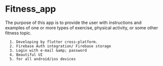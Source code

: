# Fitness_app
The purpose of this app is to provide the user with instructions and examples of one or more types of exercise, physical activity, or some other fitness topic.  

      1. Developing by flutter cross-platform.   
      2. Firebase Auth integration/ Firebase storage   
      3. Login with e-mail &amp; password   
      4. Beautiful UI   
      5. for all android/ios devices
